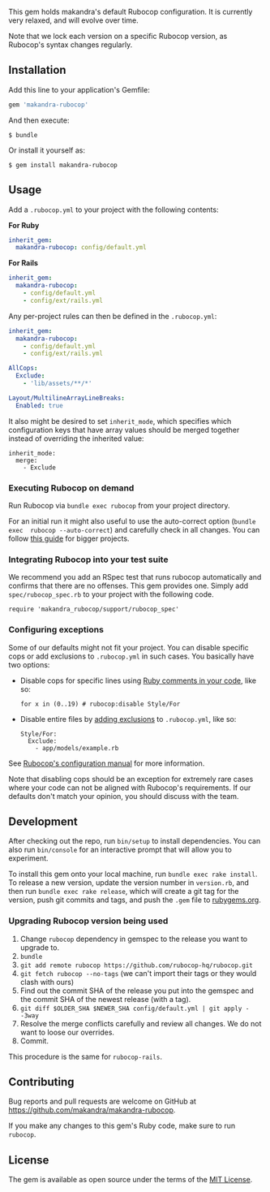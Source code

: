 This gem holds makandra's default Rubocop configuration.
It is currently very relaxed, and will evolve over time.

Note that we lock each version on a specific Rubocop version, as Rubocop's syntax changes regularly.

## Installation

Add this line to your application's Gemfile:

```ruby
gem 'makandra-rubocop'
```

And then execute:

    $ bundle

Or install it yourself as:

    $ gem install makandra-rubocop

## Usage

Add a `.rubocop.yml` to your project with the following contents:

**For Ruby**

```yaml
inherit_gem:
  makandra-rubocop: config/default.yml
```

**For Rails**

```yaml
inherit_gem:
  makandra-rubocop:
    - config/default.yml
    - config/ext/rails.yml
```

Any per-project rules can then be defined in the `.rubocop.yml`:

```yaml
inherit_gem:
  makandra-rubocop:
    - config/default.yml
    - config/ext/rails.yml

AllCops:
  Exclude:
    - 'lib/assets/**/*'

Layout/MultilineArrayLineBreaks:
  Enabled: true
```

It also might be desired to set `inherit_mode`, which specifies which configuration keys that have
array values should be merged together instead of overriding the inherited value:

```
inherit_mode:
  merge:
    - Exclude
```

### Executing Rubocop on demand

Run Rubocop via `bundle exec rubocop` from your project directory.

For an initial run it might also useful to use the auto-correct option (`bundle exec  rubocop --auto-correct`) and carefully check in all changes.
You can follow [this guide](https://makandracards.com/makandra/400093-adding-makandra-rubocop-to-an-existing-code-base) for bigger projects.

### Integrating Rubocop into your test suite

We recommend you add an RSpec test that runs rubocop automatically and confirms that there are no offenses.
This gem provides one. Simply add `spec/rubocop_spec.rb` to your project with the following code.

```
require 'makandra_rubocop/support/rubocop_spec'
```

### Configuring exceptions

Some of our defaults might not fit your project. You can disable specific cops or add exclusions to `.rubocop.yml` in such cases. You basically have two options:

- Disable cops for specific lines using [Ruby comments in your code](https://github.com/rubocop-hq/rubocop/blob/master/manual/configuration.md#disabling-cops-within-source-code), like so:

      for x in (0..19) # rubocop:disable Style/For

- Disable entire files by [adding exclusions](https://github.com/rubocop-hq/rubocop/blob/master/manual/configuration.md#cop-specific-include-and-exclude) to `.rubocop.yml`, like so:

      Style/For:
        Exclude:
          - app/models/example.rb

See [Rubocop's configuration manual](https://github.com/rubocop-hq/rubocop/blob/master/manual/configuration.md) for more information.

Note that disabling cops should be an exception for extremely rare cases where your code can not be aligned with Rubocop's requirements.
If our defaults don't match your opinion, you should discuss with the team.

## Development

After checking out the repo, run `bin/setup` to install dependencies. You can also run `bin/console` for an interactive prompt that will allow you to experiment.

To install this gem onto your local machine, run `bundle exec rake install`. To release a new version, update the version number in `version.rb`, and then run `bundle exec rake release`, which will create a git tag for the version, push git commits and tags, and push the `.gem` file to [rubygems.org](https://rubygems.org).

### Upgrading Rubocop version being used

1. Change `rubocop` dependency in gemspec to the release you want to upgrade to.
2. `bundle`
3. `git add remote rubocop https://github.com/rubocop-hq/rubocop.git`
4. `git fetch rubocop --no-tags` (we can't import their tags or they would clash with ours)
5. Find out the commit SHA of the release you put into the gemspec and the commit SHA of the newest release (with a tag).
6. `git diff $OLDER_SHA $NEWER_SHA config/default.yml | git apply --3way`
7. Resolve the merge conflicts carefully and review all changes. We do not want to loose our overrides.
8. Commit.

This procedure is the same for `rubocop-rails`.

## Contributing

Bug reports and pull requests are welcome on GitHub at https://github.com/makandra/makandra-rubocop.

If you make any changes to this gem's Ruby code, make sure to run `rubocop`.

## License

The gem is available as open source under the terms of the [MIT License](https://opensource.org/licenses/MIT).
